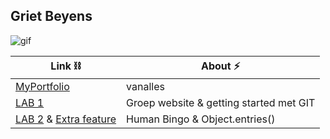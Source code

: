 Griet Beyens 
---
![gif](https://c.tenor.com/nQJHRuTrRf0AAAAC/trying-try.gif)


| Link ⛓️ | About ⚡ | 
| -------- | -------- |
|[MyPortfolio](https://github.com/grietbeyens/DEV5-myportfolio.git) | vanalles |
|[LAB 1](https://github.com/grietbeyens/DEV5-LAB1.git) | Groep website & getting started met GIT |
|[LAB 2](https://github.com/grietbeyens/DEV5-myportfolio/tree/main/DEV5-Human-Bingo) & [Extra feature](https://github.com/grietbeyens/DEV5-myportfolio/tree/main/lab2)| Human Bingo & Object.entries() |

